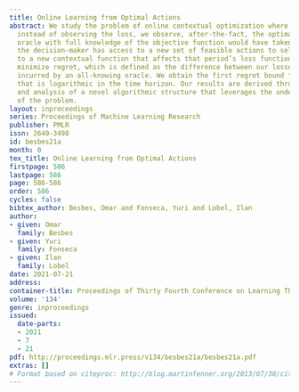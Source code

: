 ```yaml
---
title: Online Learning from Optimal Actions
abstract: We study the problem of online contextual optimization where, at each period,
  instead of observing the loss, we observe, after-the-fact, the optimal action an
  oracle with full knowledge of the objective function would have taken. At each period,
  the decision-maker has access to a new set of feasible actions to select from and
  to a new contextual function that affects that period’s loss function. We aim to
  minimize regret, which is defined as the difference between our losses and the ones
  incurred by an all-knowing oracle. We obtain the first regret bound for this problem
  that is logarithmic in the time horizon. Our results are derived through the development
  and analysis of a novel algorithmic structure that leverages the underlying geometry
  of the problem.
layout: inproceedings
series: Proceedings of Machine Learning Research
publisher: PMLR
issn: 2640-3498
id: besbes21a
month: 0
tex_title: Online Learning from Optimal Actions
firstpage: 586
lastpage: 586
page: 586-586
order: 586
cycles: false
bibtex_author: Besbes, Omar and Fonseca, Yuri and Lobel, Ilan
author:
- given: Omar
  family: Besbes
- given: Yuri
  family: Fonseca
- given: Ilan
  family: Lobel
date: 2021-07-21
address:
container-title: Proceedings of Thirty Fourth Conference on Learning Theory
volume: '134'
genre: inproceedings
issued:
  date-parts:
  - 2021
  - 7
  - 21
pdf: http://proceedings.mlr.press/v134/besbes21a/besbes21a.pdf
extras: []
# Format based on citeproc: http://blog.martinfenner.org/2013/07/30/citeproc-yaml-for-bibliographies/
---
```

